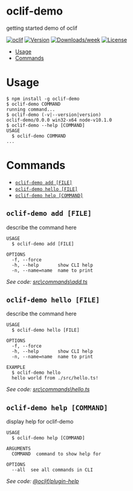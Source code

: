 oclif-demo
==========

getting started demo of oclif

[![oclif](https://img.shields.io/badge/cli-oclif-brightgreen.svg)](https://oclif.io)
[![Version](https://img.shields.io/npm/v/oclif-demo.svg)](https://npmjs.org/package/oclif-demo)
[![Downloads/week](https://img.shields.io/npm/dw/oclif-demo.svg)](https://npmjs.org/package/oclif-demo)
[![License](https://img.shields.io/npm/l/oclif-demo.svg)](https://github.com/mjgartendev/oclif-demo/blob/master/package.json)

<!-- toc -->
* [Usage](#usage)
* [Commands](#commands)
<!-- tocstop -->
# Usage
<!-- usage -->
```sh-session
$ npm install -g oclif-demo
$ oclif-demo COMMAND
running command...
$ oclif-demo (-v|--version|version)
oclif-demo/0.0.0 win32-x64 node-v10.1.0
$ oclif-demo --help [COMMAND]
USAGE
  $ oclif-demo COMMAND
...
```
<!-- usagestop -->
# Commands
<!-- commands -->
* [`oclif-demo add [FILE]`](#oclif-demo-add-file)
* [`oclif-demo hello [FILE]`](#oclif-demo-hello-file)
* [`oclif-demo help [COMMAND]`](#oclif-demo-help-command)

## `oclif-demo add [FILE]`

describe the command here

```
USAGE
  $ oclif-demo add [FILE]

OPTIONS
  -f, --force
  -h, --help       show CLI help
  -n, --name=name  name to print
```

_See code: [src\commands\add.ts](https://github.com/mjgartendev/oclif-demo/blob/v0.0.0/src\commands\add.ts)_

## `oclif-demo hello [FILE]`

describe the command here

```
USAGE
  $ oclif-demo hello [FILE]

OPTIONS
  -f, --force
  -h, --help       show CLI help
  -n, --name=name  name to print

EXAMPLE
  $ oclif-demo hello
  hello world from ./src/hello.ts!
```

_See code: [src\commands\hello.ts](https://github.com/mjgartendev/oclif-demo/blob/v0.0.0/src\commands\hello.ts)_

## `oclif-demo help [COMMAND]`

display help for oclif-demo

```
USAGE
  $ oclif-demo help [COMMAND]

ARGUMENTS
  COMMAND  command to show help for

OPTIONS
  --all  see all commands in CLI
```

_See code: [@oclif/plugin-help](https://github.com/oclif/plugin-help/blob/v2.2.0/src\commands\help.ts)_
<!-- commandsstop -->
